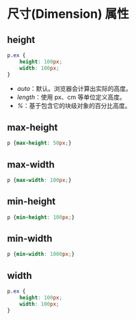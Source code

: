 # 尺寸(Dimension) 属性

## height

```css
p.ex {
    height: 100px;
    width: 100px;
}
```

- *auto*：默认。浏览器会计算出实际的高度。
- *length*：使用 px、cm 等单位定义高度。
- *%*：基于包含它的块级对象的百分比高度。

## max-height

```css
p {max-height: 50px;}
```

## max-width

```css
p {max-width: 100px;}
```

## min-height

```css
p {min-height: 100px;}
```

## min-width

```css
p {min-width: 1000px;}
```

## width

```css
p.ex {
    height: 100px;
    width: 100px;
}
```

